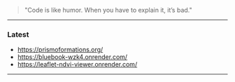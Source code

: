 > "Code is like humor. When you have to explain it, it’s bad."
---
### Latest 
- https://prismoformations.org/
- https://bluebook-wzk4.onrender.com/
- https://leaflet-ndvi-viewer.onrender.com/
---

